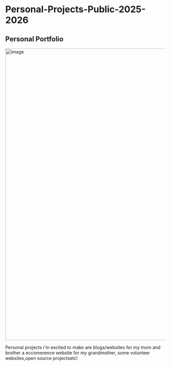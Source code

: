 <H1> Personal-Projects-Public-2025-2026 </H1>

<H2>Personal Portfolio</H2>
<img width="1857" height="917" alt="image" src="https://github.com/user-attachments/assets/3d20ed13-a4bd-43f8-8cf9-ec1405175da7" />

<p>Personal projects i'm excited to make are blogs/websites for my mom and brother a eccomerence website for my grandmother, some volunteer websites,open source projectsetc!</p>
